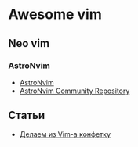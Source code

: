 # Awesome vim

## Neo vim

### AstroNvim

- [AstroNvim](https://astronvim.com/)
- [AstroNvim Community Repository](https://github.com/AstroNvim/astrocommunity)

## Статьи

- [Делаем из Vim-а конфетку](https://habr.com/ru/articles/468265/)
